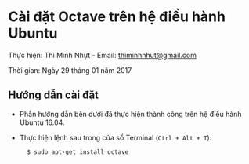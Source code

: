 # Cài đặt Octave trên hệ điều hành Ubuntu

Thực hiện: Thi Minh Nhựt - Email: thiminhnhut@gmail.com

Thời gian: Ngày 29 tháng 01 năm 2017

## Hướng dẫn cài đặt

* Phần hướng dẫn bên dưới đã thực hiện thành công trên hệ điều hành Ubuntu 16.04.

* Thực hiện lệnh sau trong cửa sổ Terminal (`Ctrl + Alt + T`):

		$ sudo apt-get install octave
